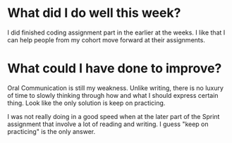 # What did I do well this week?

I did finished coding assignment part in the earlier at the weeks. I like that I can help people from my cohort move forward at their assignments.

# What could I have done to improve?

Oral Communication is still my weakness. Unlike writing, there is no luxury of time to slowly thinking through how and what I should express certain thing. Look like the only solution is keep on practicing.

I was not really doing in a good speed when at the later part of the Sprint assignment that involve a lot of reading and writing. I guess "keep on practicing" is the only answer.
